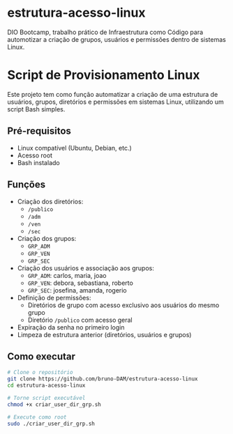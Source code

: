# estrutura-acesso-linux
DIO Bootcamp, trabalho prático de Infraestrutura como Código para automotizar a criação de grupos, usuários e permissões dentro de sistemas Linux. 

# Script de Provisionamento Linux

Este projeto tem como função automatizar a criação de uma estrutura de usuários, grupos, diretórios e permissões em sistemas Linux, utilizando um script Bash simples. 

## Pré-requisitos

- Linux compatível (Ubuntu, Debian, etc.)
- Acesso root
- Bash instalado

## Funções

- Criação dos diretórios:
  - `/publico`
  - `/adm`
  - `/ven`
  - `/sec`
- Criação dos grupos:
  - `GRP_ADM`
  - `GRP_VEN`
  - `GRP_SEC`
- Criação dos usuários e associação aos grupos:
  - `GRP_ADM`: carlos, maria, joao
  - `GRP_VEN`: debora, sebastiana, roberto
  - `GRP_SEC`: josefina, amanda, rogerio
- Definição de permissões:
  - Diretórios de grupo com acesso exclusivo aos usuários do mesmo grupo
  - Diretório `/publico` com acesso geral
- Expiração da senha no primeiro login
- Limpeza de estrutura anterior (diretórios, usuários e grupos)

## Como executar

```bash
# Clone o repositório
git clone https://github.com/bruno-DAM/estrutura-acesso-linux
cd estrutura-acesso-linux

# Torne script executável
chmod +x criar_user_dir_grp.sh

# Execute como root
sudo ./criar_user_dir_grp.sh

